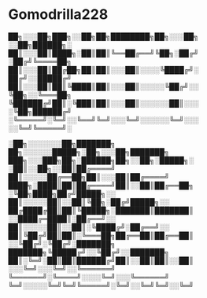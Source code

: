 # Gomodrilla228

██╗░░░██╗███╗░░██╗██╗████████╗██╗░░░██╗  ░░██╗██████╗░
██║░░░██║████╗░██║██║╚══██╔══╝╚██╗░██╔╝  ░██╔╝╚════██╗
██║░░░██║██╔██╗██║██║░░░██║░░░░╚████╔╝░  ██╔╝░░█████╔╝
██║░░░██║██║╚████║██║░░░██║░░░░░╚██╔╝░░  ╚██╗░░╚═══██╗
╚██████╔╝██║░╚███║██║░░░██║░░░░░░██║░░░  ░╚██╗██████╔╝
░╚═════╝░╚═╝░░╚══╝╚═╝░░░╚═╝░░░░░░╚═╝░░░  ░░╚═╝╚═════╝░




░██╗░░░░░░░██╗███████╗  ██╗░░░░░░█████╗░██╗░░░██╗███████╗  ███╗░░░███╗██╗░██████╗██╗░░██╗░█████╗░
░██║░░██╗░░██║██╔════╝  ██║░░░░░██╔══██╗██║░░░██║██╔════╝  ████╗░████║██║██╔════╝██║░░██║██╔══██╗
░╚██╗████╗██╔╝█████╗░░  ██║░░░░░██║░░██║╚██╗░██╔╝█████╗░░  ██╔████╔██║██║╚█████╗░███████║███████║
░░████╔═████║░██╔══╝░░  ██║░░░░░██║░░██║░╚████╔╝░██╔══╝░░  ██║╚██╔╝██║██║░╚═══██╗██╔══██║██╔══██║
░░╚██╔╝░╚██╔╝░███████╗  ███████╗╚█████╔╝░░╚██╔╝░░███████╗  ██║░╚═╝░██║██║██████╔╝██║░░██║██║░░██║
░░░╚═╝░░░╚═╝░░╚══════╝  ╚══════╝░╚════╝░░░░╚═╝░░░╚══════╝  ╚═╝░░░░░╚═╝╚═╝╚═════╝░╚═╝░░╚═╝╚═╝░░╚═╝